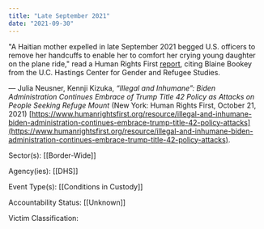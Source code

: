 ```yaml
---
title: "Late September 2021"
date: "2021-09-30"
---
```


"A Haitian mother expelled in late September 2021 begged U.S. officers to remove her handcuffs to enable her to comfort her crying young daughter on the plane ride," read a Human Rights First [report](https://www.humanrightsfirst.org/resource/illegal-and-inhumane-biden-administration-continues-embrace-trump-title-42-policy-attacks), citing Blaine Bookey from the U.C. Hastings Center for Gender and Refugee Studies.

— Julia Neusner, Kennji Kizuka, _“Illegal and Inhumane”: Biden Administration Continues Embrace of Trump Title 42 Policy as Attacks on People Seeking Refuge Mount_ (New York: Human Rights First, October 21, 2021) [https://www.humanrightsfirst.org/resource/illegal-and-inhumane-biden-administration-continues-embrace-trump-title-42-policy-attacks](https://www.humanrightsfirst.org/resource/illegal-and-inhumane-biden-administration-continues-embrace-trump-title-42-policy-attacks).

Sector(s): [[Border-Wide]]

Agency(ies): [[DHS]]

Event Type(s): [[Conditions in Custody]]

Accountability Status: [[Unknown]]

Victim Classification: 
